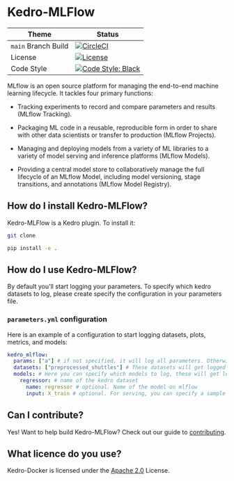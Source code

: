 # Kedro-MLFlow

| Theme | Status |
|------------------------|-------------------------------------------------------------------------------------------------------------------------------------------------------------------------------------------------------------------------------------------------------------------------------------------------------------------------------------|
| `main` Branch Build | [![CircleCI](https://circleci.com/gh/juan-carlos-calvo/kedro-mlflow/tree/main.svg?style=shield&circle-token=2535d520b7500278174c6e2ae36fee594231ea9b)](https://circleci.com/gh/juan-carlos-calvo/kedro-mlflow/tree/main) |
| License | [![License](https://img.shields.io/badge/license-Apache%202.0-blue.svg)](https://opensource.org/licenses/Apache-2.0) |
| Code Style | [![Code Style: Black](https://img.shields.io/badge/code%20style-black-black.svg)](https://github.com/ambv/black) |


MLflow is an open source platform for managing the end-to-end machine learning lifecycle. It tackles four primary functions:

- Tracking experiments to record and compare parameters and results (MLflow Tracking).

- Packaging ML code in a reusable, reproducible form in order to share with other data scientists or transfer to production (MLflow Projects).

- Managing and deploying models from a variety of ML libraries to a variety of model serving and inference platforms (MLflow Models).

- Providing a central model store to collaboratively manage the full lifecycle of an MLflow Model, including model versioning, stage transitions, and annotations (MLflow Model Registry).


## How do I install Kedro-MLFlow?

Kedro-MLFlow is a Kedro plugin. To install it:
```bash
git clone
```

```bash
pip install -e .
```

## How do I use Kedro-MLFlow?

By default you'll start logging your parameters. To specify which kedro datasets to log, please create specify the configuration in your parameters file.

### `parameters.yml` configuration

Here is an example of a configuration to start logging datasets, plots, metrics, and models:

```yaml
kedro_mlflow:
  params: ["a"] # if not specified, it will log all parameters. Otherwise, it will log those whose names are listed here.
  datasets: ["preprocessed_shuttles"] # These datasets will get logged as artifacts.
  models: # Here you can specify which models to log, these will get logged as mlflow models.
    regressor: # name of the kedro dataset
      name: regressor # optional. Name of the model on mlflow
      input: X_train # optional. For serving, you can specify a sample input to your model to create a signature for the model serving api
```

## Can I contribute?

Yes! Want to help build Kedro-MLFlow? Check out our guide to [contributing](https://github.com/quantumblacklabs/kedro-docker/blob/develop/CONTRIBUTING.md).

## What licence do you use?

Kedro-Docker is licensed under the [Apache 2.0](https://github.com/quantumblacklabs/kedro-docker/blob/develop/LICENSE.md) License.
